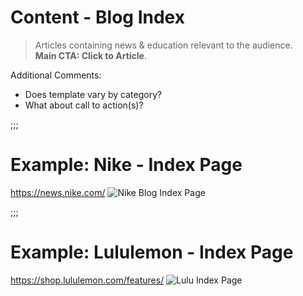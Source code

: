 # Content - Blog Index
> Articles containing news & education relevant to the audience.  
> **Main CTA: Click to Article**.  

Additional Comments:
- Does template vary by category?
- What about call to action(s)?

;;;

# Example: Nike - Index Page
https://news.nike.com/
![Nike Blog Index Page](https://www.dropbox.com/s/bioahhes3hmtkfd/screenshot_nike-index.png?dl=1)

;;;

# Example: Lululemon - Index Page
https://shop.lululemon.com/features/
![Lulu Index Page](https://www.dropbox.com/s/u3vmtxdu4gnt3kp/screenshot_lulu-index.png?dl=1)